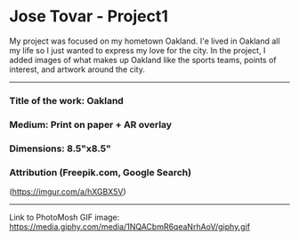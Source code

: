 # Jose Tovar - Project1

My project was focused on my hometown Oakland. I'e lived in Oakland all my life so I just wanted to express my love for the city. In the project, I added images of what makes up Oakland like the sports teams, points of interest, and artwork around the city.
***

### Title of the work: Oakland <br>
### Medium: Print on paper + AR overlay <br>
### Dimensions: 8.5"x8.5" <br>
### Attribution (Freepik.com, Google Search)

(https://imgur.com/a/hXGBX5V)
***

Link to PhotoMosh GIF image: https://media.giphy.com/media/1NQACbmR6qeaNrhAoV/giphy.gif
